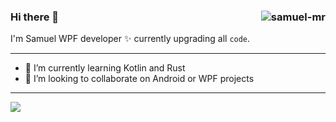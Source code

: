 ### Hi there 👋 <img align="right" src="https://komarev.com/ghpvc/?username=samuel-mr" alt="samuel-mr" />

I'm Samuel WPF developer ✨ currently upgrading all `code`.
___

- 🌱 I’m currently learning Kotlin and Rust
- 👯 I’m looking to collaborate on Android or WPF projects

___

[![](https://github-readme-stats.vercel.app/api?username=samuel-mr&show_icons=true&theme=dark)](https://github.com/samuel-mr)

